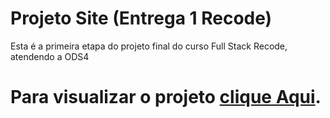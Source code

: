 # Projeto Site (Entrega 1 Recode)
Esta é a primeira etapa do projeto final do curso Full Stack Recode, atendendo a ODS4

<h1>Para visualizar o projeto <a href="https://github.com/Squad39/projetoSiteEntregaRecode">clique Aqui</a>.<h1>
